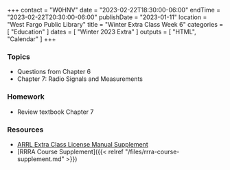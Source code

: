 +++
contact = "W0HNV"
date = "2023-02-22T18:30:00-06:00"
endTime = "2023-02-22T20:30:00-06:00"
publishDate = "2023-01-11"
location = "West Fargo Public Library"
title = "Winter Extra Class Week 6"
categories = [ "Education" ]
dates = [ "Winter 2023 Extra" ]
outputs = [ "HTML", "Calendar" ]
+++
### Topics

* Questions from Chapter 6
* Chapter 7: Radio Signals and Measurements

### Homework

* Review textbook Chapter 7

### Resources

* [ARRL Extra Class License Manual Supplement](http://www.arrl.org/extra-class-license-manual)
* [RRRA Course Supplement]({{< relref "/files/rrra-course-supplement.md" >}})

